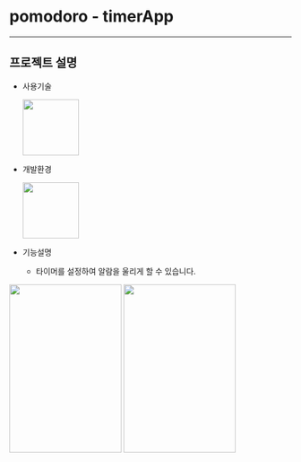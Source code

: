 # pomodoro - timerApp
---
## 프로젝트 설명
* 사용기술


  <img src = "https://user-images.githubusercontent.com/82255206/221416181-33a9e911-05f4-424a-bbdb-f8530364e598.png" width="100" height="100"/>
  
* 개발환경


  <img src = "https://user-images.githubusercontent.com/82255206/221416207-0e80bf80-56a3-4911-99c2-9a04121bb8cb.png" width="100" height="100"/> 
 
* 기능설명  


  * 타이머를 설정하여 알람을 울리게 할 수 있습니다.  
  
  
<img src = "https://user-images.githubusercontent.com/82255206/233975317-f7766c88-6ed9-4639-b25c-ff04ea20f408.png" width="200" height="300"/> <img src = "https://user-images.githubusercontent.com/82255206/233975323-abffb95c-3599-41f3-b5fa-b946ed868fca.png" width="200" height="300"/>
